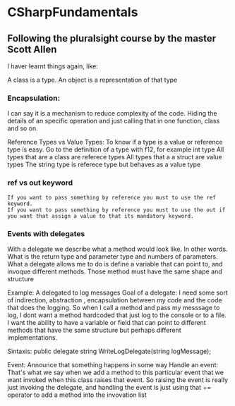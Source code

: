 # CSharpFundamentals
## Following the pluralsight course by  the master Scott Allen


I haver learnt things again, like:

A class is a type.
An object is a representation of that type

### Encapsulation:
I can say it is a mechanism to reduce complexity of the code. Hiding the details of an specific operation and just calling that in one function, class and so on.

Reference Types vs Value Types:
  To know if a type is a value or reference type is easy. 
  Go to the definition of a type with f12, 
  for example int type
  All types that are a class  are referece types 
  All types that a a struct are value types
  The string type is referece type but behaves as a value type

  ### ref vs out keyword
    If you want to pass something by reference you must to use the ref keyword.
    If you want to pass something by reference you must to use the out if you want that assign a value to that its mandatory keyword.
    
 ### Events with delegates
 
  With a delegate we describe what a method would look like. In other words. What is the return type and parameter type and numbers of parameters.
  What a delegate allows me to do is define a variable that can point to, and invoque different methods.
  Those method must have the same shape and structure 
  
  Example:
  A delegated to log messages
  Goal of a delegate:
  I need some sort of indirection, abstraction , encapsulation between my code and the code that does the logging.
  So when I call a method and pass my messsage to log, I dont want a method hardcoded that just log to the console or to a file.
  I want the ability to have a variable or field that can point to different methods that have the same structure but perhaps different implementations.
  
  Sintaxis:
  public delegate string WriteLogDelegate(string logMessage);
  
  Event:
  Announce that something happens in some way
  Handle an event:
  That's what we say when we add a method to this particular event that we want invoked when this class raises that event.
  So raising the event is really just invoking the delegate, and handling the event is just using that += operator to add a method into  the invovation list
  
  
